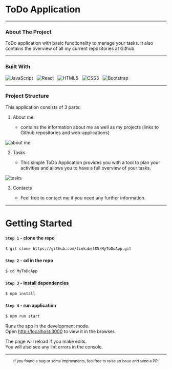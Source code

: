 # ToDo Application

---
### About The Project

ToDo application with basic functionality to manage your tasks. It also contains the overview of all my current repositories at Github.
___

### Built With

![JavaScript](https://img.shields.io/badge/-JavaScript-black?style=flat-square&logo=javascript) &nbsp;
![React](https://img.shields.io/badge/-React-black?style=flat-square&logo=react) &nbsp;
![HTML5](https://img.shields.io/badge/-HTML5-E34F26?style=flat-square&logo=html5&logoColor=white) &nbsp;
![CSS3](https://img.shields.io/badge/-CSS3-1572B6?style=flat-square&logo=css3) &nbsp;
![Bootstrap](https://img.shields.io/badge/Bootstrap-563D7C?style=flat-square&llogo=bootstrap&logoColor=white) &nbsp;
___ 

### Project Structure
This application consists of 3 parts:

1. About me

    + contains the information about me as well as my projects (links to Github repositories and web-applications)

![about me](https://i.ibb.co/59Z6KmH/ToDo-rep.png)

2. Tasks

   + This simple ToDo Application provides you with a tool to plan your activities and allows you to have a full overview of your tasks.

![tasks](https://i.ibb.co/FwLMGLK/ToDo.png)

3. Contacts

    + Feel free to contact me if you need any further information. 


---
# Getting Started 

#### `Step 1` - clone the repo

```bash
$ git clone https://github.com/tinkabel85/MyToDoApp.git
```

#### `Step 2` - cd in the repo

```bash
$ cd MyToDoApp
```

#### `Step 3` - install dependencies

```bash
$ npm install
```

#### `Step 4` - run application

```bash
$ npm run start
```

Runs the app in the development mode.\
Open [http://localhost:3000](http://localhost:3000) to view it in the browser.

The page will reload if you make edits.\
You will also see any lint errors in the console.

---
<div align="center">
    <sub>If you found a bug or some improvments, feel free to raise an issue and send a PR!</sub>
</div>
